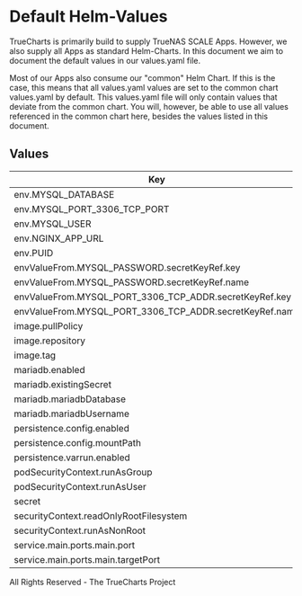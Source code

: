 # Default Helm-Values

TrueCharts is primarily build to supply TrueNAS SCALE Apps.
However, we also supply all Apps as standard Helm-Charts. In this document we aim to document the default values in our values.yaml file.

Most of our Apps also consume our "common" Helm Chart.
If this is the case, this means that all values.yaml values are set to the common chart values.yaml by default. This values.yaml file will only contain values that deviate from the common chart.
You will, however, be able to use all values referenced in the common chart here, besides the values listed in this document.

## Values

| Key | Type | Default | Description |
|-----|------|---------|-------------|
| env.MYSQL_DATABASE | string | `"snipe-it"` |  |
| env.MYSQL_PORT_3306_TCP_PORT | string | `"3306"` |  |
| env.MYSQL_USER | string | `"snipe-it"` |  |
| env.NGINX_APP_URL | string | `"{{ include \"common.names.fullname\" . }}:8080"` |  |
| env.PUID | int | `568` |  |
| envValueFrom.MYSQL_PASSWORD.secretKeyRef.key | string | `"mariadb-password"` |  |
| envValueFrom.MYSQL_PASSWORD.secretKeyRef.name | string | `"mariadbcreds"` |  |
| envValueFrom.MYSQL_PORT_3306_TCP_ADDR.secretKeyRef.key | string | `"plainhost"` |  |
| envValueFrom.MYSQL_PORT_3306_TCP_ADDR.secretKeyRef.name | string | `"mariadbcreds"` |  |
| image.pullPolicy | string | `"IfNotPresent"` |  |
| image.repository | string | `"tccr.io/truecharts/snipe-it"` |  |
| image.tag | string | `"v5.3.8@sha256:1bf6783468b698490d2e00a730c4c90bf8b5ebeb2bda3cc78091e8762da7f352"` |  |
| mariadb.enabled | bool | `true` |  |
| mariadb.existingSecret | string | `"mariadbcreds"` |  |
| mariadb.mariadbDatabase | string | `"snipe-it"` |  |
| mariadb.mariadbUsername | string | `"snipe-it"` |  |
| persistence.config.enabled | bool | `true` |  |
| persistence.config.mountPath | string | `"/config"` |  |
| persistence.varrun.enabled | bool | `true` |  |
| podSecurityContext.runAsGroup | int | `0` |  |
| podSecurityContext.runAsUser | int | `0` |  |
| secret | object | `{}` |  |
| securityContext.readOnlyRootFilesystem | bool | `false` |  |
| securityContext.runAsNonRoot | bool | `false` |  |
| service.main.ports.main.port | int | `10120` |  |
| service.main.ports.main.targetPort | int | `80` |  |

All Rights Reserved - The TrueCharts Project
